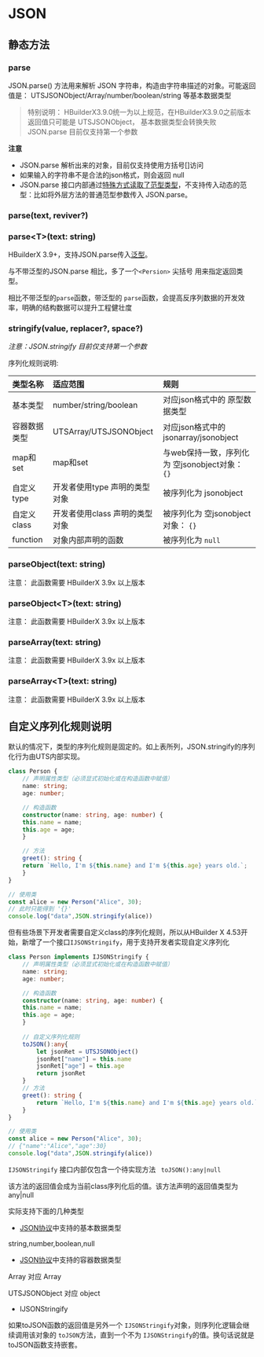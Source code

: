 # JSON

## 静态方法

### parse

JSON.parse() 方法用来解析 JSON 字符串，构造由字符串描述的对象。可能返回值是： UTSJSONObject/Array/number/boolean/string 等基本数据类型


> 特别说明：
> HBuilderX3.9.0统一为以上规范，在HBuilderX3.9.0之前版本 返回值只可能是 UTSJSONObject， 基本数据类型会转换失败
> JSON.parse 目前仅支持第一个参数

<!-- UTSJSON.JSON.parse_tip.test -->

**注意**

- JSON.parse 解析出来的对象，目前仅支持使用方括号[]访问
- 如果输入的字符串不是合法的json格式，则会返回 null
- JSON.parse 接口内部通过[特殊方式读取了范型类型](../generics.md#使用限制)，不支持传入动态的范型：比如将外层方法的普通范型参数传入 JSON.parse。

### parse(text, reviver?)

<!-- UTSJSON.JSON.parse.description -->

<!-- UTSJSON.JSON.parse.param -->

<!-- UTSJSON.JSON.parse.returnValue -->

<!-- UTSJSON.JSON.parse.test -->

<!-- UTSJSON.JSON.parse.compatibility -->

<!-- UTSJSON.JSON.parse.tutorial -->

### parse\<T\>(text: string)

<!-- UTSJSON.JSON.parse_1.description -->

<!-- UTSJSON.JSON.parse_1.param -->

<!-- UTSJSON.JSON.parse_1.returnValue -->

<!-- UTSJSON.JSON.parse_1.test -->

HBuilderX 3.9+，支持JSON.parse传入[泛型](../generics.md)。

与不带泛型的JSON.parse 相比，多了一个`<Persion>` 尖括号 用来指定返回类型。

相比不带泛型的`parse`函数，带泛型的 `parse`函数，会提高反序列数据的开发效率，明确的结构数据可以提升工程健壮度

<!-- UTSJSON.JSON.parse_1.compatibility -->

### stringify(value, replacer?, space?)

*注意：JSON.stringify 目前仅支持第一个参数*

<!-- UTSJSON.JSON.stringify.description -->

<!-- UTSJSON.JSON.stringify.param -->

<!-- UTSJSON.JSON.stringify.returnValue -->

<!-- UTSJSON.JSON.stringify.test -->

序列化规则说明:

|类型名称   |适应范围                       |规则|
|:--        |:--                            |:--|
|基本类型    |number/string/boolean          |对应json格式中的 原型数据类型|
|容器数据类型|UTSArray/UTSJSONObject         |对应json格式中的 jsonarray/jsonobject|
|map和set   |map和set                       |与web保持一致，序列化为 空jsonobject对象： `{}`|
|自定义type  |开发者使用type 声明的类型对象    |被序列化为 jsonobject|
|自定义class |开发者使用class 声明的类型对象   |被序列化为 空jsonobject对象： `{}` |
|function   |对象内部声明的函数               |被序列化为 `null` |


### parseObject(text: string)

注意： 此函数需要 HBuilderX 3.9x 以上版本

<!-- UTSJSON.JSON.parseObject.description -->

<!-- UTSJSON.JSON.parseObject.param -->

<!-- UTSJSON.JSON.parseObject.returnValue -->

<!-- UTSJSON.JSON.parseObject.test -->

<!-- UTSJSON.JSON.parseObject.compatibility -->

### parseObject\<T\>(text: string)

注意： 此函数需要 HBuilderX 3.9x 以上版本

<!-- UTSJSON.JSON.parseObject_1.description -->

<!-- UTSJSON.JSON.parseObject_1.param -->

<!-- UTSJSON.JSON.parseObject_1.returnValue -->

<!-- UTSJSON.JSON.parseObject_1.test -->

<!-- UTSJSON.JSON.parseObject_1.compatibility -->

### parseArray(text: string)

注意： 此函数需要 HBuilderX 3.9x 以上版本

<!-- UTSJSON.JSON.parseArray.description -->

<!-- UTSJSON.JSON.parseArray.param -->

<!-- UTSJSON.JSON.parseArray.returnValue -->

<!-- UTSJSON.JSON.parseArray.test -->

<!-- UTSJSON.JSON.parseArray.compatibility -->

### parseArray\<T\>(text: string)

注意： 此函数需要 HBuilderX 3.9x 以上版本

<!-- UTSJSON.JSON.parseArray_1.description -->

<!-- UTSJSON.JSON.parseArray_1.param -->

<!-- UTSJSON.JSON.parseArray_1.returnValue -->

<!-- UTSJSON.JSON.parseArray_1.test -->

<!-- UTSJSON.JSON.parseArray_1.compatibility -->

<!-- UTSJSON.JSON.tutorial -->


## 自定义序列化规则说明

默认的情况下，类型的序列化规则是固定的。如上表所列，JSON.stringify的序列化行为由UTS内部实现。

```ts
class Person {
    // 声明属性类型（必须显式初始化或在构造函数中赋值）
    name: string;
    age: number;

    // 构造函数
    constructor(name: string, age: number) {
    this.name = name;
    this.age = age;
    }

    // 方法
    greet(): string {
    return `Hello, I'm ${this.name} and I'm ${this.age} years old.`;
    }
}

// 使用类
const alice = new Person("Alice", 30);
// 此时只能得到 '{}'
console.log("data",JSON.stringify(alice))
```

但有些场景下开发者需要自定义class的序列化规则，所以从HBuilder X 4.53开始，新增了一个接口`IJSONStringify`，用于支持开发者实现自定义序列化

```ts
class Person implements IJSONStringify {
    // 声明属性类型（必须显式初始化或在构造函数中赋值）
    name: string;
    age: number;

    // 构造函数
    constructor(name: string, age: number) {
    this.name = name;
    this.age = age;
    }
    
    // 自定义序列化规则
    toJSON():any{
        let jsonRet = UTSJSONObject()
        jsonRet["name"] = this.name
        jsonRet["age"] = this.age
        return jsonRet
    }
    // 方法
    greet(): string {
        return `Hello, I'm ${this.name} and I'm ${this.age} years old.`;
    }
}

// 使用类
const alice = new Person("Alice", 30);
// {"name":"Alice","age":30}
console.log("data",JSON.stringify(alice))

```

`IJSONStringify` 接口内部仅包含一个待实现方法 ` toJSON():any|null` 

该方法的返回值会成为当前class序列化后的值。该方法声明的返回值类型为any|null

实际支持下面的几种类型

+ [JSON协议](https://www.json.org/json-en.html)中支持的基本数据类型

string,number,boolean,null

+ [JSON协议](https://www.json.org/json-en.html)中支持的容器数据类型

Array 对应 Array

UTSJSONObject 对应 object 

+ IJSONStringify

如果toJSON函数的返回值是另外一个 `IJSONStringify`对象，则序列化逻辑会继续调用该对象的 `toJSON`方法，直到一个不为 `IJSONStringify`的值。换句话说就是toJSON函数支持嵌套。








